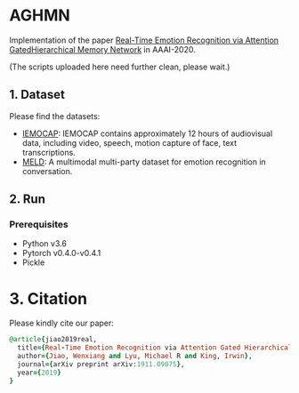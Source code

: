 # AGHMN
Implementation of the paper [Real-Time Emotion Recognition via Attention GatedHierarchical Memory Network](https://arxiv.org/abs/1911.09075) in AAAI-2020.

(The scripts uploaded here need further clean, please wait.)

## 1. Dataset

Please find the datasets:
- [IEMOCAP](https://sail.usc.edu/iemocap/): IEMOCAP contains approximately 12 hours of audiovisual data, including video, speech, motion capture of face, text transcriptions.
- [MELD](https://github.com/SenticNet/MELD): A multimodal multi-party dataset for emotion recognition in conversation. 

## 2. Run 

### Prerequisites
- Python v3.6
- Pytorch v0.4.0-v0.4.1
- Pickle

# 3. Citation
Please kindly cite our paper:
```ruby
@article{jiao2019real,
  title={Real-Time Emotion Recognition via Attention Gated Hierarchical Memory Network},
  author={Jiao, Wenxiang and Lyu, Michael R and King, Irwin},
  journal={arXiv preprint arXiv:1911.09075},
  year={2019}
}
```
